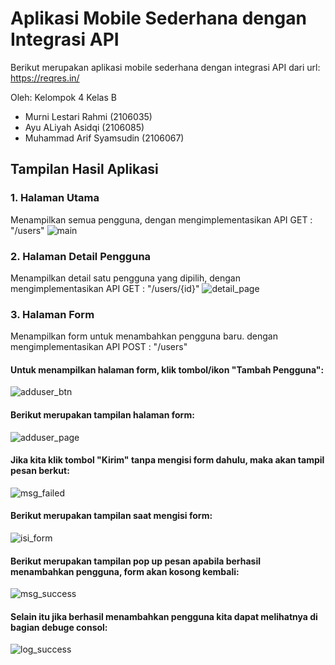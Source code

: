 # Aplikasi Mobile Sederhana dengan Integrasi API

Berikut merupakan aplikasi mobile sederhana dengan integrasi API dari url: https://reqres.in/ 

Oleh: Kelompok 4 Kelas B
- Murni Lestari Rahmi     (2106035)
- Ayu ALiyah Asidqi       (2106085)
- Muhammad Arif Syamsudin (2106067)

## Tampilan Hasil Aplikasi
### 1. Halaman Utama
Menampilkan semua pengguna, dengan mengimplementasikan API GET : "/users"
![main](https://github.com/murnilestarirahmi/Aplikasi-Integrasi-API/assets/127415840/b3aeb2da-4f76-4b83-8538-ada95dd58284)

### 2. Halaman Detail Pengguna
Menampilkan detail satu pengguna yang dipilih, dengan mengimplementasikan API GET : "/users/{id}"
![detail_page](https://github.com/murnilestarirahmi/Aplikasi-Integrasi-API/assets/127415840/34239c31-92fc-4cb3-84f0-f15e7c3c3fad)

### 3. Halaman Form
Menampilkan form untuk menambahkan pengguna baru. dengan mengimplementasikan API POST : "/users"
#### Untuk menampilkan halaman form, klik tombol/ikon "Tambah Pengguna":
![adduser_btn](https://github.com/murnilestarirahmi/Aplikasi-Integrasi-API/assets/127415840/7cc0a81e-99d7-4ed1-a2b9-080ba6f59fb5)

#### Berikut merupakan tampilan halaman form:
![adduser_page](https://github.com/murnilestarirahmi/Aplikasi-Integrasi-API/assets/127415840/2dc3c74a-833e-4911-8044-a6563e64b14c)

#### Jika kita klik tombol "Kirim" tanpa mengisi form dahulu, maka akan tampil pesan berkut:
![msg_failed](https://github.com/murnilestarirahmi/Aplikasi-Integrasi-API/assets/127415840/97a66e0f-be8a-44ce-853b-9199604b4566)

#### Berikut merupakan tampilan saat mengisi form:
![isi_form](https://github.com/murnilestarirahmi/Aplikasi-Integrasi-API/assets/127415840/d846d915-9dcc-4511-bee9-20d6ac9af55f)

#### Berikut merupakan tampilan pop up pesan apabila berhasil menambahkan pengguna, form akan kosong kembali:
![msg_success](https://github.com/murnilestarirahmi/Aplikasi-Integrasi-API/assets/127415840/5094c0f7-355b-492f-ab85-224ad89e0e80)

#### Selain itu jika berhasil menambahkan pengguna kita dapat melihatnya di bagian debuge consol:
![log_success](https://github.com/murnilestarirahmi/Aplikasi-Integrasi-API/assets/127415840/98a89ebd-33b4-4010-989e-23b747cfc255)
